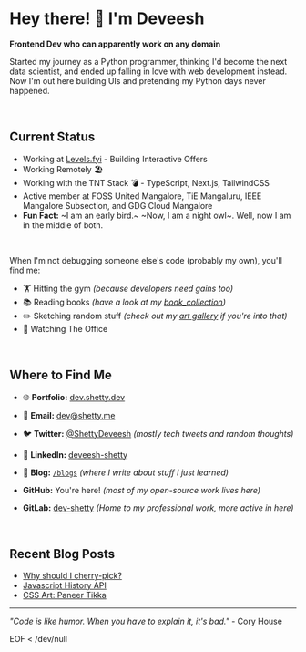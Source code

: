 # Hey there\! 👋 I'm Deveesh

**Frontend Dev who can apparently work on any domain** 

Started my journey as a Python programmer, thinking I'd become the next data scientist, and ended up falling in love with web development instead. Now I'm out here building UIs and pretending my Python days never happened.

<br />

## Current Status

- Working at [Levels.fyi](https://levels.fyi) - Building Interactive Offers
- Working Remotely 🏖️
- Working with the TNT Stack 💣 - TypeScript, Next.js, TailwindCSS
- Active member at FOSS United Mangalore, TiE Mangaluru, IEEE Mangalore Subsection, and GDG Cloud Mangalore
- **Fun Fact:** ~I am an early bird.~ ~Now, I am a night owl~. Well, now I am in the middle of both.

<br />

When I'm not debugging someone else's code (probably my own), you'll find me:

- 🏋️ Hitting the gym _(because developers need gains too)_
- 📚 Reading books _(have a look at my [book_collection](https://dev.shetty.dev/books))_
- ✏️ Sketching random stuff _(check out my [art gallery](https://dev.shetty.dev/art-gallery) if you're into that)_
- 🏢 Watching The Office

<br />

## Where to Find Me 

- 🌐 **Portfolio:** [dev.shetty.dev](https://dev.shetty.dev)
- 📧 **Email:** [dev@shetty.me](mailto:dev@shetty.me)
- 🐦 **Twitter:** [@ShettyDeveesh](https://twitter.com/ShettyDeveesh) _(mostly tech tweets and random thoughts)_
- 💼 **LinkedIn:** [deveesh-shetty](https://www.linkedin.com/in/deveesh-shetty/)
- 📝 **Blog:** [`/blogs`](https://dev.shetty.dev/blogs) _(where I write about stuff I just learned)_

- **GitHub:** You're here\! _(most of my open-source work lives here)_
- **GitLab:** [dev-shetty](https://gitlab.com/dev-shetty) _(Home to my professional work, more active in here)_

<br />

## Recent Blog Posts 

<!-- BLOG-POST-LIST:START -->
- [Why should I cherry-pick?](https://dev.to/devshetty/why-should-i-cherry-pick-3onl)
- [Javascript History API](https://dev.to/devshetty/javascript-history-api-477o)
- [CSS Art: Paneer Tikka](https://dev.to/devshetty/css-art-paneer-tikka-3p8d)
<!-- BLOG-POST-LIST:END -->

---

*"Code is like humor. When you have to explain it, it's bad."* - Cory House

EOF < /dev/null

